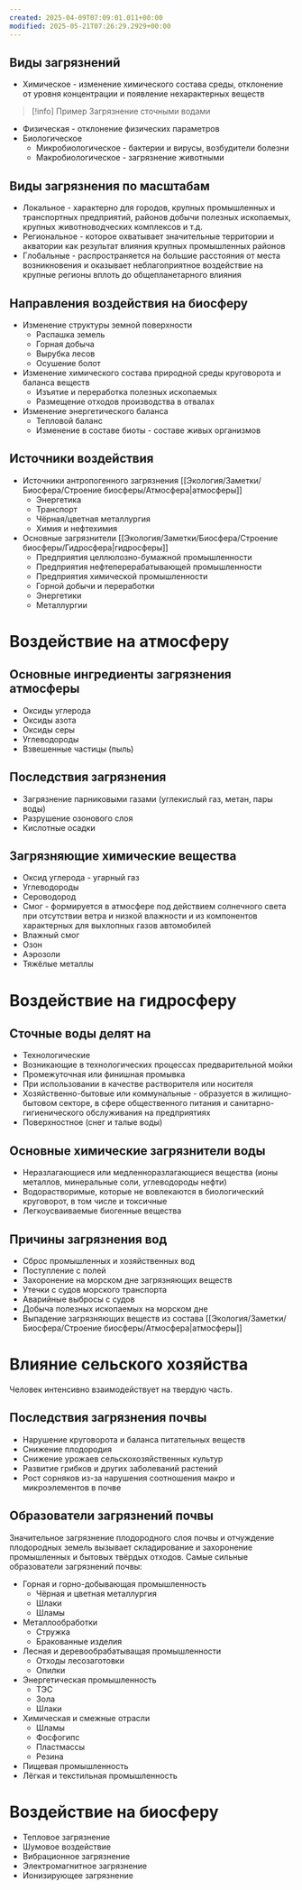 ```yaml
---
created: 2025-04-09T07:09:01.011+00:00
modified: 2025-05-21T07:26:29.2929+00:00
---
```

## Виды загрязнений
* Химическое - изменение химического состава среды, отклонение от уровня концентрации и появление нехарактерных веществ
> [!info] Пример
> Загрязнение сточными водами
* Физическая - отклонение физических параметров
* Биологическое
	* Микробиологическое - бактерии и вирусы, возбудители болезни
	* Макробиологическое - загрязнение животными

## Виды загрязнения по масштабам
* Локальное - характерно для городов, крупных промышленных и транспортных предприятий, районов добычи полезных ископаемых, крупных животноводческих комплексов и т.д.
* Региональное - которое охватывает значительные территории и акватории как результат влияния крупных промышленных районов
* Глобальные - распространяется на большие расстояния от места возникновения и оказывает неблагоприятное воздействие на крупные регионы вплоть до общепланетарного влияния

## Направления воздействия на биосферу
* Изменение структуры земной поверхности
	* Распашка земель
	* Горная добыча
	* Вырубка лесов
	* Осушение болот
* Изменение химического состава природной среды круговорота и баланса веществ
	* Изъятие и переработка полезных ископаемых
	* Размещение отходов производства в отвалах
* Изменение энергетического баланса
	* Тепловой баланс
	* Изменение в составе биоты - составе живых организмов

## Источники воздействия
* Источники антропогенного загрязнения [[Экология/Заметки/Биосфера/Строение биосферы/Атмосфера|атмосферы]]
	* Энергетика
	* Транспорт
	* Чёрная/цветная металлургия
	* Химия и нефтехимия
* Основные загрязнители [[Экология/Заметки/Биосфера/Строение биосферы/Гидросфера|гидросферы]]
	* Предприятия целлюлозно-бумажной промышленности
	* Предприятия нефтеперерабатывающей промышленности
	* Предприятия химической промышленности
	* Горной добычи и переработки
	* Энергетики
	* Металлургии

# Воздействие на атмосферу

## Основные ингредиенты загрязнения атмосферы
* Оксиды углерода
* Оксиды азота
* Оксиды серы
* Углеводороды
* Взвешенные частицы (пыль)

## Последствия загрязнения
* Загрязнение парниковыми газами (углекислый газ, метан, пары воды)
* Разрушение озонового слоя
* Кислотные осадки

## Загрязняющие химические вещества
* Оксид углерода - угарный газ
* Углеводороды
* Сероводород
* Смог - формируется в атмосфере под действием солнечного света при отсутствии ветра и низкой влажности и из компонентов характерных для выхлопных газов автомобилей 
* Влажный смог
* Озон
* Аэрозоли
* Тяжёлые металлы

# Воздействие на гидросферу

## Сточные воды делят на
* Технологические
* Возникающие в технологических процессах предварительной мойки
* Промежуточная или финишная промывка
* При использовании в качестве растворителя или носителя
* Хозяйственно-бытовые или коммунальные - образуется в жилищно-бытовом секторе, в сфере общественного питания и санитарно-гигиенического обслуживания на предприятиях
* Поверхностное (снег и талые воды)

## Основные химические загрязнители воды
* Неразлагающиеся или медленноразлагающиеся вещества (ионы металлов, минеральные соли, углеводороды нефти)
* Водорастворимые, которые не вовлекаются в биологический круговорот, в том числе и токсичные
* Легкоусваиваемые биогенные вещества

## Причины загрязнения вод
* Сброс промышленных и хозяйственных вод
* Поступление с полей
* Захоронение на морском дне загрязняющих веществ
* Утечки с судов морского транспорта
* Аварийные выбросы с судов
* Добыча полезных ископаемых на морском дне
* Выпадение загрязняющих веществ из состава [[Экология/Заметки/Биосфера/Строение биосферы/Атмосфера|атмосферы]]

# Влияние сельского хозяйства

Человек интенсивно взаимодействует на твердую часть. 
## Последствия загрязнения почвы
* Нарушение круговорота и баланса питательных веществ
* Снижение плодородия
* Снижение урожаев сельскохозяйственных культур
* Развитие грибков и других заболеваний растений
* Рост сорняков из-за нарушения соотношения макро и микроэлементов в почве

## Образователи загрязнений почвы
Значительное загрязнение плодородного слоя почвы и отчуждение плодородных земель вызывает складирование и захоронение промышленных и бытовых твёрдых отходов. Самые сильные образователи загрязнений почвы:
* Горная и горно-добывающая промышленность
	* Чёрная и цветная металлургия
	* Шлаки
	* Шламы
* Металлообработки
	* Стружка
	* Бракованные изделия
* Лесная и деревообрабатыващая промышленности
	* Отходы лесозаготовки
	* Опилки
* Энергетическая промышленность
	* ТЭС
	* Зола
	* Шлаки
* Химическая и смежные отрасли
	* Шламы
	* Фосфогипс
	* Пластмассы
	* Резина
* Пищевая промышленность
* Лёгкая и текстильная промышленность

# Воздействие на биосферу
* Тепловое загрязнение
* Шумовое воздействие
* Вибрационное загрязнение
* Электромагнитное загрязнение
* Ионизирующее загрязнение